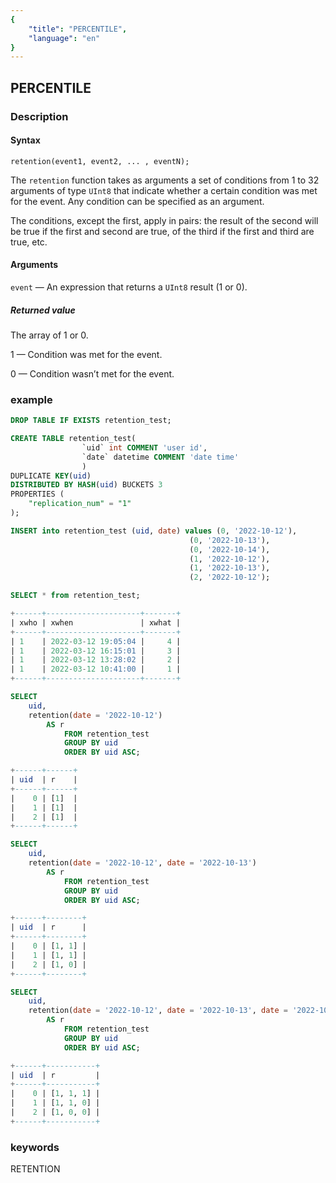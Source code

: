 ```yaml
---
{
    "title": "PERCENTILE",
    "language": "en"
}
---
```


<!-- 
Licensed to the Apache Software Foundation (ASF) under one
or more contributor license agreements.  See the NOTICE file
distributed with this work for additional information
regarding copyright ownership.  The ASF licenses this file
to you under the Apache License, Version 2.0 (the
"License"); you may not use this file except in compliance
with the License.  You may obtain a copy of the License at

  http://www.apache.org/licenses/LICENSE-2.0

Unless required by applicable law or agreed to in writing,
software distributed under the License is distributed on an
"AS IS" BASIS, WITHOUT WARRANTIES OR CONDITIONS OF ANY
KIND, either express or implied.  See the License for the
specific language governing permissions and limitations
under the License.
-->

## PERCENTILE
### Description
#### Syntax

`retention(event1, event2, ... , eventN);`

The `retention` function takes as arguments a set of conditions from 1 to 32 arguments of type `UInt8` that indicate whether a certain condition was met for the event. Any condition can be specified as an argument.

The conditions, except the first, apply in pairs: the result of the second will be true if the first and second are true, of the third if the first and third are true, etc.

#### Arguments

`event` — An expression that returns a `UInt8` result (1 or 0).

##### Returned value

The array of 1 or 0.

1 — Condition was met for the event.

0 — Condition wasn’t met for the event.

### example

```sql
DROP TABLE IF EXISTS retention_test;

CREATE TABLE retention_test(
                `uid` int COMMENT 'user id', 
                `date` datetime COMMENT 'date time' 
                )
DUPLICATE KEY(uid) 
DISTRIBUTED BY HASH(uid) BUCKETS 3 
PROPERTIES ( 
    "replication_num" = "1"
); 

INSERT into retention_test (uid, date) values (0, '2022-10-12'),
                                        (0, '2022-10-13'),
                                        (0, '2022-10-14'),
                                        (1, '2022-10-12'),
                                        (1, '2022-10-13'),
                                        (2, '2022-10-12'); 

SELECT * from retention_test;

+------+---------------------+-------+
| xwho | xwhen               | xwhat |
+------+---------------------+-------+
| 1    | 2022-03-12 19:05:04 |     4 |
| 1    | 2022-03-12 16:15:01 |     3 |
| 1    | 2022-03-12 13:28:02 |     2 |
| 1    | 2022-03-12 10:41:00 |     1 |
+------+---------------------+-------+

SELECT 
    uid,     
    retention(date = '2022-10-12')
        AS r 
            FROM retention_test 
            GROUP BY uid 
            ORDER BY uid ASC;

+------+------+
| uid  | r    |
+------+------+
|    0 | [1]  | 
|    1 | [1]  |
|    2 | [1]  |
+------+------+

SELECT 
    uid,     
    retention(date = '2022-10-12', date = '2022-10-13')
        AS r 
            FROM retention_test 
            GROUP BY uid 
            ORDER BY uid ASC;

+------+--------+
| uid  | r      |
+------+--------+
|    0 | [1, 1] |
|    1 | [1, 1] |
|    2 | [1, 0] |
+------+--------+

SELECT 
    uid,     
    retention(date = '2022-10-12', date = '2022-10-13', date = '2022-10-14')
        AS r 
            FROM retention_test 
            GROUP BY uid 
            ORDER BY uid ASC;

+------+-----------+
| uid  | r         |
+------+-----------+
|    0 | [1, 1, 1] |
|    1 | [1, 1, 0] |
|    2 | [1, 0, 0] |
+------+-----------+

```

### keywords

RETENTION